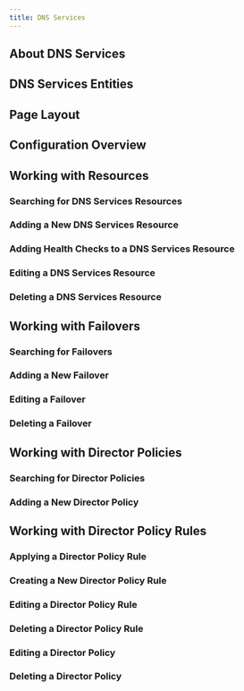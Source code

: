 ```yaml
---
title: DNS Services
---
```

## About DNS Services
## DNS Services Entities
## Page Layout
## Configuration Overview
## Working with Resources
### Searching for DNS Services Resources
### Adding a New DNS Services Resource
### Adding Health Checks to a DNS Services Resource
### Editing a DNS Services Resource
### Deleting a DNS Services Resource
## Working with Failovers
### Searching for Failovers
### Adding a New Failover
### Editing a Failover
### Deleting a Failover
## Working with Director Policies
### Searching for Director Policies
### Adding a New Director Policy
## Working with Director Policy Rules
### Applying a Director Policy Rule
### Creating a New Director Policy Rule
### Editing a Director Policy Rule
### Deleting a Director Policy Rule
### Editing a Director Policy
### Deleting a Director Policy
